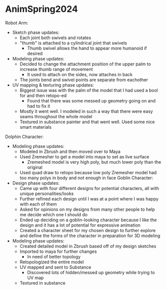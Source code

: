# AnimSpring2024


Robot Arm:
  - Sketch phase updates:
    - Each joint both swivels and rotates
    - "thumb" is attached to a cylindrical joint that swivels
      - Thumb swivel allows the hand to appear more humanoid if desired
  - Modeling phase updates:
    - Decided to change the attachment position of the upper palm to increase thumb range of movement
      - It used to attach on the sides, now attaches in back
    - The joints bend and swivel points are separate from eachother
  - UV mapping & texturing phase updates:
    - Biggest issue was with the palm of the model that I had used a bool for and then retopo-ed
      - Found that there was some messed up geometry going on and had to fix it
    - Mostly it went well. I modeled in such a way that there were easy seams throughout the whole model
    - Textured in substance painter and that went well. Used some nice smart materials

Dolphin Character:
  - Modeling phase updates:
    - Modeled in Zbrush and then moved over to Maya
    - Used Zremesher to get a model into maya to set as live surface
      - Zremeshed model is very high poly, but much lower poly than the original
    - Used quad draw to retopo because low poly Zremesher model had too many polys in body and not enough in face
Goblin Character:
  - Design phase updates:
    - Came up with four different designs for potential characters, all with unique personalities/looks
    - Further refined each design until I was at a point where I was happy with each of them
    - Asked for opinions on my designs from many other people to help me decide which one I should do
    - Ended up deciding on a goblin-looking character because I like the design and it has a lot of potential for expressive animation
    - Created a character sheet for my chosen design to further explore and define the forms of the character in preparation for 3D modeling
  - Modeling phase updates:
    - Created detailed model in Zbrush based off of my design sketches
    - Imported to maya for further changes
      - In need of better topology
    - Retopologized the entire model
    - UV mapped and sent to Substance
      - Discovered lots of hidden/messed up geometry while trying to UV map
    - Textured in substance
